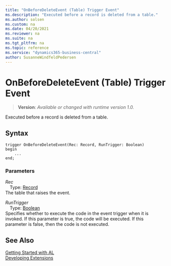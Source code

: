 ```yaml
---
title: "OnBeforeDeleteEvent (Table) Trigger Event"
ms.description: "Executed before a record is deleted from a table."
ms.author: solsen
ms.custom: na
ms.date: 04/20/2021
ms.reviewer: na
ms.suite: na
ms.tgt_pltfrm: na
ms.topic: reference
ms.service: "dynamics365-business-central"
author: SusanneWindfeldPedersen
---
```

[//]: # (START>DO_NOT_EDIT)
[//]: # (IMPORTANT:Do not edit any of the content between here and the END>DO_NOT_EDIT.)
[//]: # (Any modifications should be made in the .xml files in the ModernDev repo.)

# OnBeforeDeleteEvent (Table) Trigger Event
> **Version**: _Available or changed with runtime version 1.0._

Executed before a record is deleted from a table.


## Syntax
```
trigger OnBeforeDeleteEvent(Rec: Record, RunTrigger: Boolean)
begin
    ...
end;
```

### Parameters

*Rec*  
&emsp;Type: [Record](../../methods-auto/record/record-data-type.md)  
The table that raises the event.  

*RunTrigger*  
&emsp;Type: [Boolean](../../methods-auto/boolean/boolean-data-type.md)  
Specifies whether to execute the code in the event trigger when it is invoked. If this parameter is true, the code will be executed. If this parameter is false, then the code is not executed.  



[//]: # (IMPORTANT: END>DO_NOT_EDIT)
## See Also  
[Getting Started with AL](../../devenv-get-started.md)  
[Developing Extensions](../../devenv-dev-overview.md)  